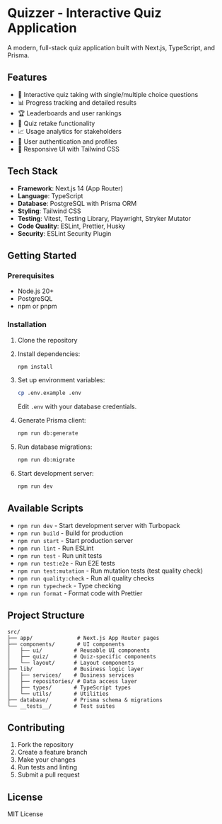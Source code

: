 # Quizzer - Interactive Quiz Application

A modern, full-stack quiz application built with Next.js, TypeScript, and Prisma.

## Features

- 📝 Interactive quiz taking with single/multiple choice questions
- 📊 Progress tracking and detailed results
- 🏆 Leaderboards and user rankings
- 🔄 Quiz retake functionality
- 📈 Usage analytics for stakeholders
- 🔐 User authentication and profiles
- 🎯 Responsive UI with Tailwind CSS

## Tech Stack

- **Framework**: Next.js 14 (App Router)
- **Language**: TypeScript
- **Database**: PostgreSQL with Prisma ORM
- **Styling**: Tailwind CSS
- **Testing**: Vitest, Testing Library, Playwright, Stryker Mutator
- **Code Quality**: ESLint, Prettier, Husky
- **Security**: ESLint Security Plugin

## Getting Started

### Prerequisites

- Node.js 20+
- PostgreSQL
- npm or pnpm

### Installation

1. Clone the repository
2. Install dependencies:

   ```bash
   npm install
   ```

3. Set up environment variables:

   ```bash
   cp .env.example .env
   ```

   Edit `.env` with your database credentials.

4. Generate Prisma client:

   ```bash
   npm run db:generate
   ```

5. Run database migrations:

   ```bash
   npm run db:migrate
   ```

6. Start development server:
   ```bash
   npm run dev
   ```

## Available Scripts

- `npm run dev` - Start development server with Turbopack
- `npm run build` - Build for production
- `npm run start` - Start production server
- `npm run lint` - Run ESLint
- `npm run test` - Run unit tests
- `npm run test:e2e` - Run E2E tests
- `npm run test:mutation` - Run mutation tests (test quality check)
- `npm run quality:check` - Run all quality checks
- `npm run typecheck` - Type checking
- `npm run format` - Format code with Prettier

## Project Structure

```
src/
├── app/              # Next.js App Router pages
├── components/       # UI components
│   ├── ui/          # Reusable UI components
│   ├── quiz/        # Quiz-specific components
│   └── layout/      # Layout components
├── lib/             # Business logic layer
│   ├── services/    # Business services
│   ├── repositories/ # Data access layer
│   ├── types/       # TypeScript types
│   └── utils/       # Utilities
├── database/        # Prisma schema & migrations
└── __tests__/       # Test suites
```

## Contributing

1. Fork the repository
2. Create a feature branch
3. Make your changes
4. Run tests and linting
5. Submit a pull request

## License

MIT License
